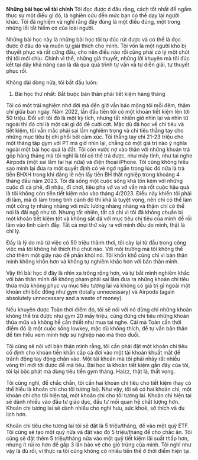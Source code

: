 **Những bài học về tài chính**
Tôi đọc được ở đâu rằng, cách tốt nhất để ngấm thực sự một 
điều gì đó, là nghiên cứu đến mức bạn có thể dạy lại người
khác. Tôi đã nghiệm và nghĩ rằng đây đúng là một điều đúng,
một trong những lối tắt hiếm có của loài người. 

Những bài học này là những bài học tôi tự đúc rút được và
có thể là đọc được ở đâu đó và muốn tự giải thích cho mình.
Tôi vốn là một người khó bị thuyết phục và rất cứng đầu,
cho nên điều nào rồi cũng phải có lý một chút thì tôi mới
chịu. Chính vì thế, những giả thuyết, những lời khuyên mà 
tôi đúc kết tại đây khả năng cao là đã qua quá trình tự
vấn và tự diễn giải, tự thuyết phục rồi.

Không dài dòng nữa, tôi bắt đầu luôn:

1. Bài học thứ nhất: Bắt buộc bản thân phải tiết kiệm hàng
tháng

Tôi có một trải nghiệm nhớ đời mà đến giờ vẫn báo mộng tôi
mỗi đêm, thậm chí giữa ban ngày. Năm 2022, lần đầu tiên tôi
có một khoản tiết kiệm lên tới 50 triệu. Đối với tôi đó là
một kỳ tích, nhưng tất nhiên giờ nhìn lại và nhìn từ ngoài
thì đó chỉ là một cái gì đó để cười cợt. Mặc dù đã học về
chi tiêu và tiết kiệm, tôi vẫn mắc phải sai lầm nghiêm 
trọng và chi tiêu thẳng tay cho những mục tiêu bị chi phối
bởi cảm xúc. Tôi thẳng tay chi 21-23 triệu cho một tháng 
tập gym với PT mà giờ nhìn lại, chẳng có một giá trị nào ý 
nghĩa ngoài một bài học quá là đắt. Tôi còn vước nợ vào
thân với những khoản trả góp hàng tháng mà tôi nghĩ là tôi
có thể trả được, như máy tính, như tai nghe Airpods (một 
sai lầm tai hại nữa) và điện thoại iPhone. Tôi cũng không
hiểu sao mình lại đưa ra một quyết định có vẻ ngớ ngẩn 
trong lúc đó nữa là trả tiền BHXH trong khi đáng lẽ nên
lấy tiền BH thất nghiệp trong khoảng 4 tháng đầu năm 2023.
Tôi đã sống một cuộc sống khá tốn kém với những cuộc đi 
cà phê, đi nhậu, đi chơi, tiêu pha vớ va vớ vẩn mà rốt cuộc
hậu quả là tôi không còn tiền tiết kiệm nào vào tháng
4/2023. Điều này khiến tôi phải đi làm, mà đi làm trong
tình cảnh đó thì khá là tuyệt vọng, nên chỉ có thể làm một
công ty nhàng nhàng với mức lương nhàng nhàng và thậm chí
có thể nói là đãi ngộ như tờ. Nhưng tất nhiên, tất cả chỉ
vì tôi đã không chuẩn bị một khoản tiết kiệm tốt và không
sắt đá với mục tiêu chi tiêu của mình để rồi lâm vào tình
cảnh đấy. Tất cả mọi thứ xảy ra với mình đều do mình, thật
là chí lý.

Đấy là lý do mà từ việc có 50 triệu thảnh thơi, tôi cày lại
từ đầu trong công việc mà tôi không hề thích thú chút nào.
Với môi trường mà tôi không thể chờ thêm một giây nào để 
phắn khỏi nó. Tôi khốn khổ cũng chỉ vì bản thân mình không
khôn hơn và không tự nghiêm khắc hơn với bản thân mình.

Vậy thì bài học ở đây là nhìn xa trông rộng hơn, và tự 
bắt mình nghiêm khắc với bản thân mình để không phạm phải
sai lầm đưa ra những khoản chi tiêu thừa mứa không phục vụ
mục tiêu tương lai và không có giá trị gì ngoài một khoản
chi bốc đồng như gym (totally unnecessary) và Airpods
(again absolutely unnecessary and a waste of money).

Nếu khuyên được Toàn thời điểm đó, tôi sẽ nói với nó đừng
chi những khoản không thể trả được như gym 20 mấy triệu,
cũng đừng chi tiêu những khoản thừa mứa và không hề cần
thiết như mua tai nghe. Cái mà Toàn cần thời điểm đó là 
một cuộc sống lowkey, mặc dù không thích, để tự vấn bản
thân để tìm hiểu xem mình hợp sự nghiệp nào mà theo đuổi.

Tôi cũng sẽ nói với bản thân mình rằng, tôi cần phải đặt
một khoản chi tiêu cố định cho khoản tiền khẩn cấp cả đời
vào một tài khoản khuất mắt để tránh động tay động chân
vào. Một tài khoản mà tôi phải nhảy rất nhiều vòng thì mới
tới được để mà tiêu. Bài học là khoản tiết kiệm gần đây
của tôi, tôi lại bộc phát mà dùng tiêu tiền gym tháng.
Haizz, thật là, thất vọng.

Tôi cũng nghĩ, để chắc chắn, tôi cần hai khoản chi tiêu 
cho tiết kiệm (hay có thể hiểu là khoản chi cho tôi tương
lai). Như vậy, tôi sẽ có hai khoản chi, một khoản chi cho
tôi hiện tại, một khoản chi cho tôi tương lai. Khoản chi 
hiện tại sẽ dành nhiều vào đầu tư giáo dục, đầu tư mối quan
hệ chất lượng hơn. Khoản chi tương lai sẽ dành nhiều cho
nghỉ hưu, sức khoẻ, sở thích và du lịch hơn.

Khoản chi tiêu cho tương lai tôi sẽ đặt là 5 triệu/tháng,
để vào một quỹ ETF. Tôi cũng sẽ tạo một quỹ nữa và đặt vào
đó 5 triệu/tháng để cho chắc ăn. Tôi cũng sẽ đặt thêm 5
triệu/tháng nữa vào một quỹ tiết kiệm lãi suất thấp hơn,
nhưng ít rủi ro hơn để gấp 3 lần bảo vệ cho giỏ trứng của
mình. Tôi nghĩ như vậy là đủ rồi, vì thực ra tôi cũng không
có nhiều tiền thế ở thời điểm hiện tại. 





